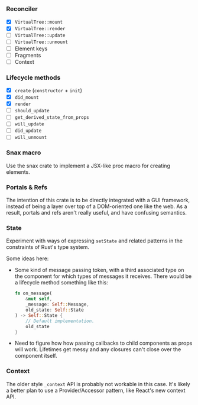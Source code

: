 ### Reconciler

- [x] `VirtualTree::mount`
- [x] `VirtualTree::render`
- [ ] `VirtualTree::update`
- [ ] `VirtualTree::unmount`
- [ ] Element keys
- [ ] Fragments
- [ ] Context

### Lifecycle methods

- [x] `create` (`constructor` + `init`)
- [x] `did_mount`
- [x] `render`
- [ ] `should_update`
- [ ] `get_derived_state_from_props`
- [ ] `will_update`
- [ ] `did_update`
- [ ] `will_unmount`

### Snax macro

Use the snax crate to implement a JSX-like proc macro for creating
elements.

### Portals & Refs

The intention of this crate is to be directly integrated with a GUI
framework, instead of being a layer over top of a DOM-oriented one like
the web. As a result, portals and refs aren't really useful, and have
confusing semantics.

### State

Experiment with ways of expressing `setState` and related patterns in
the constraints of Rust's type system.

Some ideas here:

- Some kind of message passing token, with a third associated type on
  the component for which types of messages it receives. There would be
  a lifecycle method something like this:
  
  ```rs
  fn on_message(
      &mut self,
      _message: Self::Message,
      old_state: Self::State
  ) -> Self::State {
      // Default implementation.
      old_state
  }
  ```
- Need to figure how how passing callbacks to child components as props
  will work. Lifetimes get messy and any closures can't close over the
  component itself.

### Context

The older style `_context` API is probably not workable in this case.
It's likely a better plan to use a Provider/Accessor pattern, like
React's new context API.
